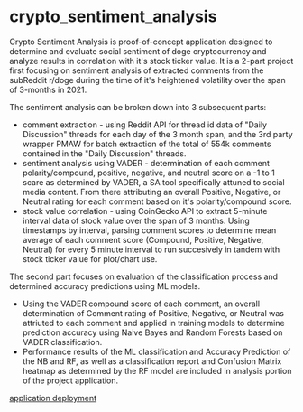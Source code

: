 # crypto_sentiment_analysis

Crypto Sentiment Analysis is proof-of-concept application designed to determine and evaluate social sentiment of doge cryptocurrency and analyze results in correlation with it's stock ticker value. 
It is a 2-part project first focusing on sentiment analysis of extracted comments from the subReddit r/doge during the time of it's heightened volatility over the span of 3-months in 2021. 

The sentiment analysis can be broken down into 3 subsequent parts:
<ul>
<li>comment extraction - using Reddit API for thread id data of "Daily Discussion" threads for each day of the 3 month span, and the 3rd party wrapper PMAW for batch extraction of the total of 554k comments contained in the "Daily Discussion" threads.</li>
<li>sentiment analysis using VADER - determination of each comment polarity/compound, positive, negative, and neutral score on a -1 to 1 scare as determined by VADER, a SA tool specifically attuned to social media content. From there attributing an overall Positive, Negative, or Neutral rating for each comment based on it's polarity/compound score.</li>
<li>stock value correlation - using CoinGecko API to extract 5-minute interval data of stock value over the span of 3 months. Using timestamps by interval, parsing comment scores to determine mean average of each comment score (Compound, Positive, Negative, Neutral) for every 5 minute interval to run succesively in tandem with stock ticker value for plot/chart use.</li>
</ul>

The second part focuses on evaluation of the classification process and determined accuracy predictions using ML models.
<ul>
<li>Using the VADER compound score of each comment, an overall determination of Comment rating of Positive, Negative, or Neutral was attriuted to each comment and applied in training models to determine prediction accuracy using Naive Bayes and Random Forests based on VADER classification. </li>
<li>Performance results of the ML classification and Accuracy Prediction of the NB and RF, as well as a classification report and Confusion Matrix heatmap as determined by the RF model are included in analysis portion of the project application.</li>
</ul>

<a href="https://crypto-sentiment-analysis.herokuapp.com/">application deployment</a>
